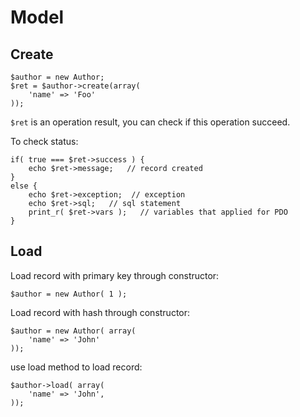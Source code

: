 Model
=====

## Create

    $author = new Author;
    $ret = $author->create(array(
        'name' => 'Foo'
    ));

`$ret` is an operation result, you can check if this operation succeed.

To check status:

    if( true === $ret->success ) {
        echo $ret->message;   // record created
    }
    else {
        echo $ret->exception;  // exception
        echo $ret->sql;   // sql statement
        print_r( $ret->vars );   // variables that applied for PDO
    }

## Load

Load record with primary key through constructor:

    $author = new Author( 1 );

Load record with hash through constructor:

    $author = new Author( array( 
        'name' => 'John'
    ));

use load method to load record:

    $author->load( array(  
        'name' => 'John',
    ));



